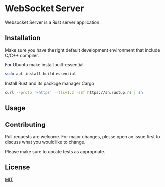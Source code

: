 # WebSocket Server

Websocket Server is a Rust server application.

## Installation

Make sure you have the right default development environment that include C/C++ compiler.

For Ubuntu make install built-essential

```bash
sudo apt install build-essential
```

Install Rust and its package manager Cargo

```bash
curl --proto '=https' --tlsv1.2 -sSf https://sh.rustup.rs | sh
```

## Usage


## Contributing

Pull requests are welcome. For major changes, please open an issue first
to discuss what you would like to change.

Please make sure to update tests as appropriate.

## License

[MIT](https://choosealicense.com/licenses/mit/)
